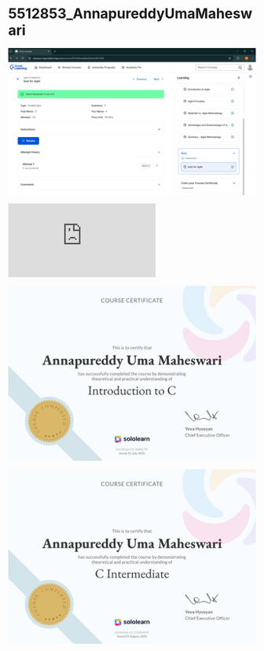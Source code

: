 # 5512853_AnnapureddyUmaMaheswari

![image alt](https://github.com/umareddy-01/5512853_AnnapureddyUmaMaheswari/blob/main/SDLC/Agile%20certificate.jpeg?raw=true)

![New Image](https://github.com/umareddy-01/5512853_AnnapureddyUmaMaheswari/blob/main/GIT/git%20certificate.pdf)

![Beginner Image](https://github.com/umareddy-01/5512853_AnnapureddyUmaMaheswari/blob/main/Essentials%20for%20C%20programming/Beginner.jpg?raw=true)

![Intermediate Image](https://github.com/umareddy-01/5512853_AnnapureddyUmaMaheswari/blob/main/Essentials%20for%20C%20programming/Intermediate.jpg?raw=true)
